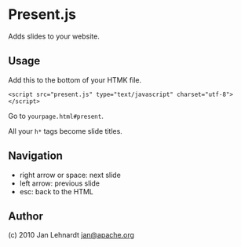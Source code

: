 # Present.js

Adds slides to your website.

## Usage

Add this to the bottom of your HTMK file.

    <script src="present.js" type="text/javascript" charset="utf-8"></script>

Go to `yourpage.html#present`.

All your `h*` tags become slide titles.

## Navigation

* right arrow or space: next slide
* left arrow: previous slide
* esc: back to the HTML

## Author

(c) 2010 Jan Lehnardt <jan@apache.org>

